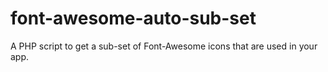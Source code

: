 font-awesome-auto-sub-set
=========================

A PHP script to get a sub-set of Font-Awesome icons that are used in your app.